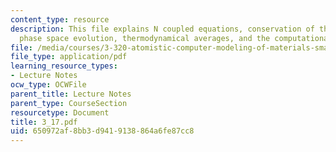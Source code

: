```yaml
---
content_type: resource
description: This file explains N coupled equations, conservation of the total energy,
  phase space evolution, thermodynamical averages, and the computational experiment.
file: /media/courses/3-320-atomistic-computer-modeling-of-materials-sma-5107-spring-2005/650972af8bb3d9419138864a6fe87cc8_3_17.pdf
file_type: application/pdf
learning_resource_types:
- Lecture Notes
ocw_type: OCWFile
parent_title: Lecture Notes
parent_type: CourseSection
resourcetype: Document
title: 3_17.pdf
uid: 650972af-8bb3-d941-9138-864a6fe87cc8
---
```

